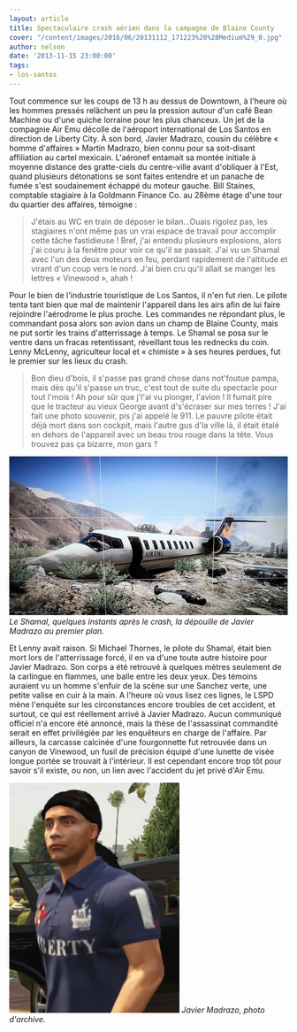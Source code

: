 ```yaml
---
layout: article
title: Spectaculaire crash aérien dans la campagne de Blaine County
cover: "/content/images/2016/06/20131112_171223%20%28Medium%29_0.jpg"
author: nelson
date: '2013-11-15 23:00:00'
tags:
- los-santos
---
```


Tout commence sur les coups de 13 h au dessus de Downtown, à l'heure où les hommes pressés relâchent un peu la pression autour d'un café Bean Machine ou d'une quiche lorraine pour les plus chanceux. Un jet de la compagnie Air Emu décolle de l'aéroport international de Los Santos en direction de Liberty City. À son bord, Javier Madrazo, cousin du célèbre « homme d'affaires » Martin Madrazo, bien connu pour sa soit-disant affiliation au cartel mexicain. L'aéronef entamait sa montée initiale à moyenne distance des gratte-ciels du centre-ville avant d'obliquer à l'Est, quand plusieurs détonations se sont faites entendre et un panache de fumée s'est soudainement échappé du moteur gauche. Bill Staines, comptable stagiaire à la Goldmann Finance Co. au 28ème étage d'une tour du quartier des affaires, témoigne :

> J'étais au WC en train de déposer le bilan...Ouais rigolez pas, les stagiaires n'ont même pas un vrai espace de travail pour accomplir cette tâche fastidieuse ! Bref, j'ai entendu plusieurs explosions, alors j'ai couru à la fenêtre pour voir ce qu'il se passait. J'ai vu un Shamal avec l'un des deux moteurs en feu, perdant rapidement de l'altitude et virant d'un coup vers le nord. J'ai bien cru qu'il allait se manger les lettres « Vinewood », ahah !

Pour le bien de l'industrie touristique de Los Santos, il n'en fut rien. Le pilote tenta tant bien que mal de maintenir l'appareil dans les airs afin de lui faire rejoindre l'aérodrome le plus proche. Les commandes ne répondant plus, le commandant posa alors son avion dans un champ de Blaine County, mais ne put sortir les trains d'atterrissage à temps. Le Shamal se posa sur le ventre dans un fracas retentissant, réveillant tous les rednecks du coin. Lenny McLenny, agriculteur local et « chimiste » à ses heures perdues, fut le premier sur les lieux du crash.

> Bon dieu d'bois, il s'passe pas grand chose dans not'foutue pampa, mais dès qu'il s'passe un truc, c'est tout de suite du spectacle pour tout l'mois ! Ah pour sûr que j'l'ai vu plonger, l'avion ! Il fumait pire que le tracteur au vieux George avant d's'écraser sur mes terres ! J'ai fait une photo souvenir, pis j'ai appelé le 911. Le pauvre pilote était déjà mort dans son cockpit, mais l'autre gus d'la ville là, il était étalé en dehors de l'appareil avec un beau trou rouge dans la tête. Vous trouvez pas ça bizarre, mon gars ?

![Le Shamal, quelques instants après le crash, la dépouille de Javier Madrazo au premier plan.](/content/images/2016/06/20131112_171223%20%28Medium%29.jpg)
_Le Shamal, quelques instants après le crash, la dépouille de Javier Madrazo au premier plan._

Et Lenny avait raison. Si Michael Thornes, le pilote du Shamal, était bien mort lors de l'atterrissage forcé, il en va d'une toute autre histoire pour Javier Madrazo. Son corps a été retrouvé à quelques mètres seulement de la carlingue en flammes, une balle entre les deux yeux. Des témoins auraient vu un homme s'enfuir de la scène sur une Sanchez verte, une petite valise en cuir à la main. A l'heure où vous lisez ces lignes, le LSPD mène l'enquête sur les circonstances encore troubles de cet accident, et surtout, ce qui est réellement arrivé à Javier Madrazo. Aucun communiqué officiel n'a encore été annoncé, mais la thèse de l'assassinat commandité serait en effet privilégiée par les enquêteurs en charge de l'affaire. Par ailleurs, la carcasse calcinée d'une fourgonnette fut retrouvée dans un canyon de Vinewood, un fusil de précision équipé d'une lunette de visée longue portée se trouvait à l'intérieur. Il est cependant encore trop tôt pour savoir s'il existe, ou non, un lien avec l'accident du jet privé d'Air Emu.

![Javier Madrazo, photo d'archive.](/content/images/2016/06/JavierMadrazo-GTA5%20%281%29.png)
_Javier Madrazo, photo d'archive._

<!--kg-card-end: markdown-->
